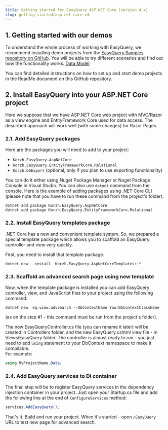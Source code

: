 ```yaml
---
title: Getting started for EasyQuery ASP.NET Core (version 4.x)
slug: getting-started/asp-net-core-v4
---
```



## 1. Getting started with our demos

To understand the whole process of working with EasyQuery, we recommend installing demo projects from the [EasyQuery Samples repository on GitHub](https://github.com/easyquery/AspNetCoreSamples). You will be able to try different scenarios and find out how the functionality works.
[Data Model](/fundamentals/data-model)

You can find detailed instructions on how to set up and start demo projects in the ReadMe document on this GitHub repository.

## 2. Install EasyQuery into your ASP.NET Core project

Here we suppose that we have ASP.NET Core web project with MVC/Razor as a view engine and EntityFramework Core used for data access. The described approach will work well (with some changes) for Razor Pages.

### 2.1. Add EasyQuery packages
Here are the packages you will need to add to your project:
 * `Korzh.EasyQuery.AspNetCore`
 * `Korzh.EasyQuery.EntityFrameworkCore.Relational`
 * `Korzh.DbExport` (optional, only if you plan to use exporting functionality)

You can do it either using Nuget Package Manager or Nuget Package Console in Visual Studio. You can also use `dotnet` command from the console.
Here is the example of adding packages using .NET Core CLI (please note that you have to run these command from the project's folder):

```console
dotnet add package Korzh.EasyQuery.AspNetCore
dotnet add package Korzh.EasyQuery.EntityFrameworkCore.Relational
```

### 2.2. Install EasyQuery templates package
.NET Core has a new and convenient template system. So, we prepared a special template package which allows you to scaffold an EasyQuery controller and view very quickly.

First, you need to install that template package.
```console
dotnet new --install  Korzh.EasyQuery.AspNetCoreTemplates::*
```

### 2.3. Scaffold an advanced search page using new template
Now, when the template package is installed you can add EasyQuery controller, view, and JavaScript files to your project using the following command:

```console
dotnet new  eq.view.advsearch --DbContextName YourDbContextClassName
```
(as on the step #1 - this command must be run from the project's folder).

The new EasyQueryController.cs file (you can rename it later) will be created in Controllers folder, and the new EasyQuery.cshtml view file - in Views\EasyQuery folder.
The controller is almost ready to run - you just need to add `using` statement to your DbContext namespace to make it compilable.   
For example:
```c#
using MyProjectName.Data;
```

### 2.4. Add EasyQuery services to DI container
The final step will be to register EasyQuery services in the dependency injection container in your project.
Just open your Startup.cs file and add the following line at the end of `ConfigureServices` method:

```c#
services.AddEasyQuery();
```

That's it. Build and run your project. When it's started - open `/EasyQuery` URL to test new page for advanced search.